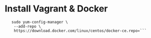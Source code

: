 # Install Vagrant & Docker

```sudo yum install -y yum-utils
   sudo yum-config-manager \
    --add-repo \
    https://download.docker.com/linux/centos/docker-ce.repo«```
